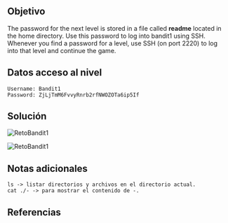 ## Objetivo
The password for the next level is stored in a file called **readme** located in the home directory. Use this password to log into bandit1 using SSH. Whenever you find a password for a level, use SSH (on port 2220) to log into that level and continue the game.

## Datos  acceso al nivel
```
Username: Bandit1
Password: ZjLjTmM6FvvyRnrb2rfNWOZOTa6ip5If
```
## Solución
![RetoBandit1](Bandit1(1).png)

![RetoBandit1](Bandit1(2).png)
## Notas adicionales
```
ls -> listar directorios y archivos en el directorio actual.
cat ./- -> para mostrar el contenido de -.
```
## Referencias

